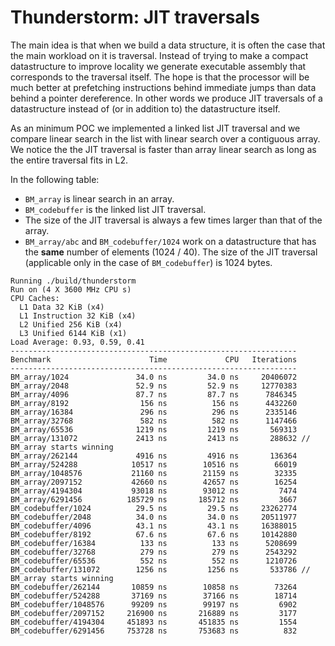 # Thunderstorm: JIT traversals

The main idea is that when we build a data structure, it is often the case that the main workload on it is traversal. Instead of trying to make a compact datastructure to improve locality we generate executable assembly that corresponds to the traversal itself. The hope is that the processor will be much better at prefetching instructions behind immediate jumps than data behind a pointer dereference. In other words we produce JIT traversals of a datastructure instead of (or in addition to) the datastructure itself.

As an minimum POC we implemented a linked list JIT traversal and we compare linear search in the list with linear search over a contiguous array. We notice the the JIT traversal is faster than array linear search as long as the entire traversal fits in L2.

In the following table:

- `BM_array` is linear search in an array.
- `BM_codebuffer` is the linked list JIT traversal.
- The size of the JIT traversal is always a few times larger than that of the array.
- `BM_array/abc` and `BM_codebuffer/1024` work on a datastructure that has the **same** number of elements (1024 / 40). The size of the JIT traversal (applicable only in the case of `BM_codebuffer`) is 1024 bytes. 

```
Running ./build/thunderstorm
Run on (4 X 3600 MHz CPU s)
CPU Caches:
  L1 Data 32 KiB (x4)
  L1 Instruction 32 KiB (x4)
  L2 Unified 256 KiB (x4)
  L3 Unified 6144 KiB (x1)
Load Average: 0.93, 0.59, 0.41
----------------------------------------------------------------
Benchmark                      Time             CPU   Iterations
----------------------------------------------------------------
BM_array/1024               34.0 ns         34.0 ns     20406072
BM_array/2048               52.9 ns         52.9 ns     12770383
BM_array/4096               87.7 ns         87.7 ns      7846345
BM_array/8192                156 ns          156 ns      4432260
BM_array/16384               296 ns          296 ns      2335146
BM_array/32768               582 ns          582 ns      1147466
BM_array/65536              1219 ns         1219 ns       569313
BM_array/131072             2413 ns         2413 ns       288632 // BM_array starts winning
BM_array/262144             4916 ns         4916 ns       136364
BM_array/524288            10517 ns        10516 ns        66019
BM_array/1048576           21160 ns        21159 ns        32335
BM_array/2097152           42660 ns        42657 ns        16254
BM_array/4194304           93018 ns        93012 ns         7474
BM_array/6291456          185729 ns       185712 ns         3667
BM_codebuffer/1024          29.5 ns         29.5 ns     23262774
BM_codebuffer/2048          34.0 ns         34.0 ns     20511977
BM_codebuffer/4096          43.1 ns         43.1 ns     16388015
BM_codebuffer/8192          67.6 ns         67.6 ns     10142880
BM_codebuffer/16384          133 ns          133 ns      5208699
BM_codebuffer/32768          279 ns          279 ns      2543292
BM_codebuffer/65536          552 ns          552 ns      1210726
BM_codebuffer/131072        1256 ns         1256 ns       533786 // BM_array starts winning
BM_codebuffer/262144       10859 ns        10858 ns        73264
BM_codebuffer/524288       37169 ns        37166 ns        18714
BM_codebuffer/1048576      99209 ns        99197 ns         6902
BM_codebuffer/2097152     216900 ns       216889 ns         3177
BM_codebuffer/4194304     451893 ns       451835 ns         1554
BM_codebuffer/6291456     753728 ns       753683 ns          832
```
